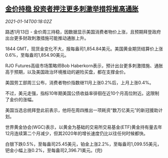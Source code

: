 <!--1610583797000-->
[金价持稳 投资者押注更多刺激举措将推高通胀](https://cn.reuters.com/article/precious-metals-0113-wedn-idCNKBS29J01B)
------

<div><i>2021-01-14T00:18:02Z</i></div><p>路透1月13日 - 金价周三持稳，因数据显示美国消费者物价上涨，且预期拜登政府出台更多财政刺激措施可能推动通胀上升。</p><p>1844 GMT，现货金变化不大，报每盎司1,854.84美元。美国黄金期货结算价上涨0.6%，至每盎司1,854.90美元。</p><p>RJO Futures高级市场策略师Bob Haberkorn表示，预计出台更多刺激措施、通胀高于预期，以及美国政治环境推动的避险买盘，都在支撑金价。</p><p>美国劳工部周三公布，消费者物价指数继11月上涨0.2%后，上月上涨0.4%。</p><p>不过，美元走强，指标10年期美国公债收益率徘徊在近10个月高位附近。这限制了金价的涨幅。</p><p>美国当选总统拜登此前表示，他将在周四推出一项耗资“数万亿美元”的新冠援助计划。</p><p>世界黄金协会(WGC)表示，以黄金为基础的交易所交易基金(ETF)黄金持有量去年12月连续第二个月减少，但其2020年的增长速度仍比以往任何时候都快。</p><p>白银下跌0.5%，至每盎司25.45美元，铂金上涨2.2%，至每盎司1,099.55美元，钯金小幅上涨0.2%，至每盎司2,396.71美元。(完)</p>
